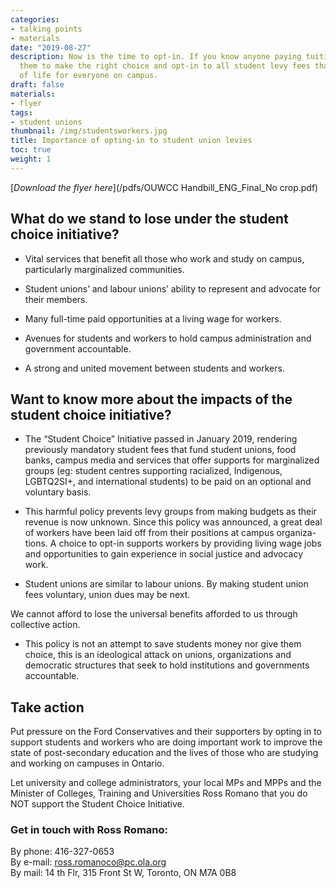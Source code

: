 ```yaml
---
categories:
- talking points
- materials
date: "2019-08-27"
description: Now is the time to opt-in. If you know anyone paying tuition fees, urge
  them to make the right choice and opt-in to all student levy fees that enhance quality
  of life for everyone on campus.
draft: false
materials:
- flyer
tags:
- student unions
thumbnail: /img/studentsworkers.jpg
title: Importance of opting-in to student union levies
toc: true
weight: 1
---
```


[*Download the flyer here*](/pdfs/OUWCC Handbill_ENG_Final_No crop.pdf)

## What do we stand to lose under the student choice initiative?

- Vital services that benefit all those who work and study on campus, particularly marginalized communities.

- Student unions’ and labour unions’ ability to represent and advocate for their members.

- Many full-time paid opportunities at a living wage for workers.

- Avenues for students and workers to hold campus administration and government accountable.

- A strong and united movement between students and workers.


## Want to know more about the impacts of the student choice initiative?

- The “Student Choice” Initiative passed in January 2019, rendering previously mandatory student fees that fund student unions, food banks, campus media and services that offer supports for marginalized groups (eg: student centres supporting racialized, Indigenous, LGBTQ2SI+, and international students) to be paid on an optional and voluntary basis.

- This harmful policy prevents levy groups from making budgets as their revenue is now unknown. Since this policy was announced, a great deal of workers have been laid off from their positions at campus organiza- tions. A choice to opt-in supports workers by providing living wage jobs and opportunities to gain experience in social justice and advocacy work.

- Student unions are similar to labour unions. By making student union fees voluntary, union dues may be next.

We cannot afford to lose the universal benefits afforded to us through collective action.

- This policy is not an attempt to save students money nor give them choice, this is an ideological attack on unions, organizations and democratic structures that seek to hold institutions and governments accountable.

## Take action

Put pressure on the Ford Conservatives and their supporters by opting in to
support students and workers who are doing important work to improve the
state of post-secondary education and the lives of those who are studying
and working on campuses in Ontario.

Let university and college administrators, your local MPs and MPPs and the
Minister of Colleges, Training and Universities Ross Romano that you do
NOT support the Student Choice Initiative.

### Get in touch with Ross Romano:

By phone: 416-327-0653  
By e-mail: ross.romanoco@pc.ola.org  
By mail: 14 th Flr, 315 Front St W, Toronto, ON M7A 0B8

